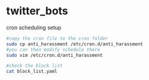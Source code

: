 # twitter_bots

cron scheduling setup
```bash
#copy the cron file to the cron folder
sudo cp anti_harassment /etc/cron.d/anti_harassment
#you can then modify schedule there
sudo vim /etc/cron.d/anti_harassment
```

```bash
#check the block list
cat block_list.yaml
```
